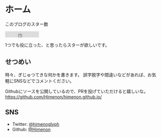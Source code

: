 # ホーム


このブログのスター数

<iframe src="https://ghbtns.com/github-btn.html?user=Himenon&repo=himenon.github.io&type=watch&count=true" allowtransparency="true" frameborder="0" scrolling="0" width="110" height="20"></iframe> 

1つでも役に立った、と思ったらスターが欲しいです。

## せつめい

時々、ぎじゅつてきな何かを書きます。
誤字脱字や間違いなどがあれば、お気軽にSNSなどでコメントください。

Githubにソースを公開しているので、PRを投げていただけると嬉しいな。
<https://github.com/Himenon/himenon.github.io/>

## SNS

- Twitter: [@himenoglyph](https://twitter.com/)
- Github: [@Himenon](https://github.com/Himenon)
